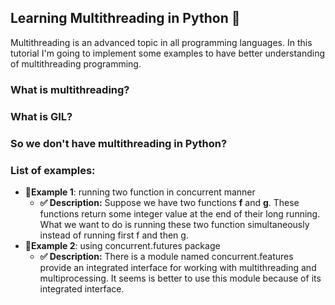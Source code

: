 ## Learning Multithreading in Python 🐍

Multithreading is an advanced topic in all programming languages.
In this tutorial I'm going to implement some examples to have better understanding of multithreading programming.

### What is multithreading?

### What is GIL?

### So we don't have multithreading in Python?

### List of examples:
- **🔹Example 1**: running two function in concurrent manner
    - **✅ Description:** Suppose we have two functions **f** and **g**. These functions return some integer value at the end of their
long running. What we want to do is running these two function simultaneously instead of running first f and then g. 
- **🔹Example 2**: using concurrent.futures package
    - **✅ Description:** There is a module named concurrent.features provide an integrated interface for working with
    multithreading and multiprocessing. It seems is better to use this module because of its integrated interface.

